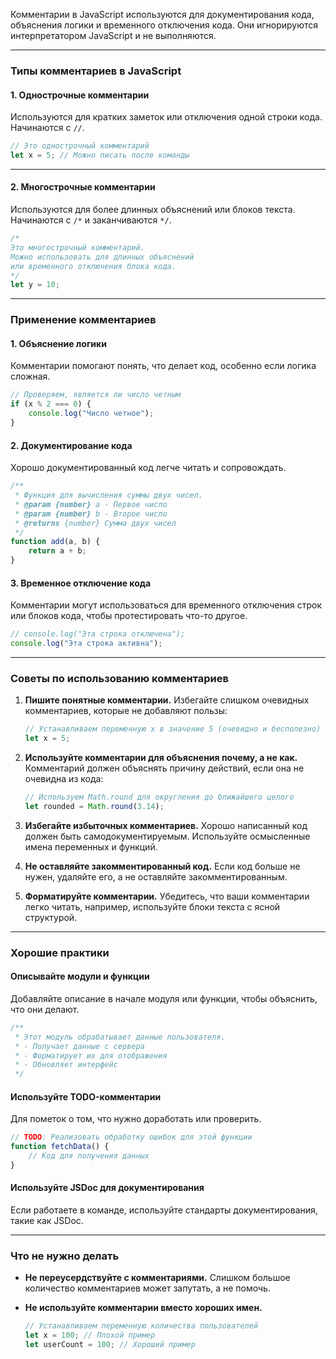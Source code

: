 Комментарии в JavaScript используются для документирования кода, объяснения логики и временного отключения кода. Они игнорируются интерпретатором JavaScript и не выполняются.

---

### Типы комментариев в JavaScript

#### 1. **Однострочные комментарии**

Используются для кратких заметок или отключения одной строки кода. Начинаются с `//`.

```javascript
// Это однострочный комментарий
let x = 5; // Можно писать после команды
```

---

#### 2. **Многострочные комментарии**

Используются для более длинных объяснений или блоков текста. Начинаются с `/*` и заканчиваются `*/`.

```javascript
/* 
Это многострочный комментарий.
Можно использовать для длинных объяснений
или временного отключения блока кода.
*/
let y = 10;
```

---

### Применение комментариев

#### 1. **Объяснение логики**

Комментарии помогают понять, что делает код, особенно если логика сложная.

```javascript
// Проверяем, является ли число четным
if (x % 2 === 0) {
    console.log("Число четное");
}
```

#### 2. **Документирование кода**

Хорошо документированный код легче читать и сопровождать.

```javascript
/**
 * Функция для вычисления суммы двух чисел.
 * @param {number} a - Первое число
 * @param {number} b - Второе число
 * @returns {number} Сумма двух чисел
 */
function add(a, b) {
    return a + b;
}
```

#### 3. **Временное отключение кода**

Комментарии могут использоваться для временного отключения строк или блоков кода, чтобы протестировать что-то другое.

```javascript
// console.log("Эта строка отключена");
console.log("Эта строка активна");
```

---

### Советы по использованию комментариев

1. **Пишите понятные комментарии.** Избегайте слишком очевидных комментариев, которые не добавляют пользы:
    
    ```javascript
    // Устанавливаем переменную x в значение 5 (очевидно и бесполезно)
    let x = 5;
    ```
    
2. **Используйте комментарии для объяснения **почему**, а не **как**.** Комментарий должен объяснять причину действий, если она не очевидна из кода:
    
    ```javascript
    // Используем Math.round для округления до ближайшего целого
    let rounded = Math.round(3.14);
    ```
    
3. **Избегайте избыточных комментариев.** Хорошо написанный код должен быть самодокументируемым. Используйте осмысленные имена переменных и функций.
    
4. **Не оставляйте закомментированный код.** Если код больше не нужен, удаляйте его, а не оставляйте закомментированным.
    
5. **Форматируйте комментарии.** Убедитесь, что ваши комментарии легко читать, например, используйте блоки текста с ясной структурой.
    

---

### Хорошие практики

#### Описывайте модули и функции

Добавляйте описание в начале модуля или функции, чтобы объяснить, что они делают.

```javascript
/**
 * Этот модуль обрабатывает данные пользователя.
 * - Получает данные с сервера
 * - Форматирует их для отображения
 * - Обновляет интерфейс
 */
```

#### Используйте TODO-комментарии

Для пометок о том, что нужно доработать или проверить.

```javascript
// TODO: Реализовать обработку ошибок для этой функции
function fetchData() {
    // Код для получения данных
}
```

#### Используйте JSDoc для документирования

Если работаете в команде, используйте стандарты документирования, такие как JSDoc.

---

### Что не нужно делать

- **Не переусердствуйте с комментариями.** Слишком большое количество комментариев может запутать, а не помочь.
- **Не используйте комментарии вместо хороших имен.**
    
    ```javascript
    // Устанавливаем переменную количества пользователей
    let x = 100; // Плохой пример
    let userCount = 100; // Хороший пример
    ```
    